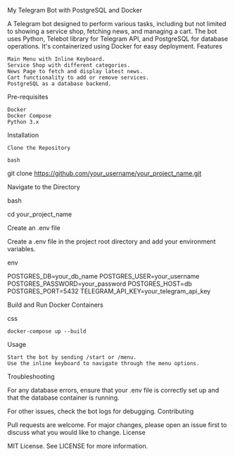My Telegram Bot with PostgreSQL and Docker

A Telegram bot designed to perform various tasks, including but not limited to showing a service shop, fetching news, and managing a cart. The bot uses Python, Telebot library for Telegram API, and PostgreSQL for database operations. It's containerized using Docker for easy deployment.
Features

    Main Menu with Inline Keyboard.
    Service Shop with different categories.
    News Page to fetch and display latest news.
    Cart functionality to add or remove services.
    PostgreSQL as a database backend.

Pre-requisites

    Docker
    Docker Compose
    Python 3.x

Installation

    Clone the Repository

    bash

git clone https://github.com/your_username/your_project_name.git

Navigate to the Directory

bash

cd your_project_name

Create an .env file

Create a .env file in the project root directory and add your environment variables.

env

POSTGRES_DB=your_db_name
POSTGRES_USER=your_username
POSTGRES_PASSWORD=your_password
POSTGRES_HOST=db
POSTGRES_PORT=5432
TELEGRAM_API_KEY=your_telegram_api_key

Build and Run Docker Containers

css

    docker-compose up --build

Usage

    Start the bot by sending /start or /menu.
    Use the inline keyboard to navigate through the menu options.

Troubleshooting

For any database errors, ensure that your .env file is correctly set up and that the database container is running.

For other issues, check the bot logs for debugging.
Contributing

Pull requests are welcome. For major changes, please open an issue first to discuss what you would like to change.
License

MIT License. See LICENSE for more information.